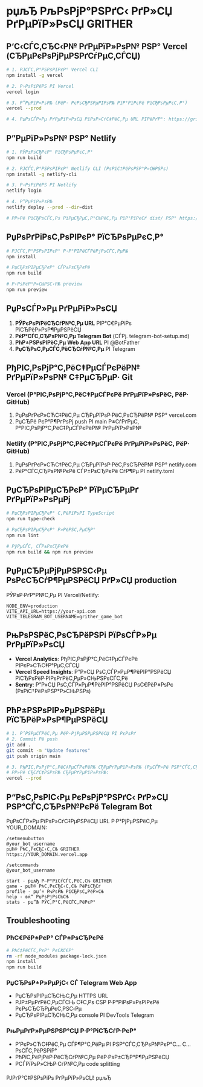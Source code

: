 # рџљЂ РљРѕРјР°РЅРґС‹ РґР»СЏ РґРµРїР»РѕСЏ GRITHER

## Р‘С‹СЃС‚СЂС‹Р№ РґРµРїР»РѕР№ РЅР° Vercel (СЂРµРєРѕРјРµРЅРґСѓРµС‚СЃСЏ)

```bash
# 1. РЈСЃС‚Р°РЅРѕРІРєР° Vercel CLI
npm install -g vercel

# 2. Р›РѕРіРёРЅ РІ Vercel
vercel login

# 3. Р”РµРїР»РѕР№ (РёР· РєРѕСЂРЅРµРІРѕР№ РїР°РїРєРё РїСЂРѕРµРєС‚Р°)
vercel --prod

# 4. РџРѕСЃР»Рµ РґРµРїР»РѕСЏ РїРѕР»СѓС‡РёС‚Рµ URL РІРёРґР°: https://grither-app-xxx.vercel.app
```

## Р”РµРїР»РѕР№ РЅР° Netlify

```bash
# 1. РЎР±РѕСЂРєР° РїСЂРѕРµРєС‚Р°
npm run build

# 2. РЈСЃС‚Р°РЅРѕРІРєР° Netlify CLI (РѕРїС†РёРѕРЅР°Р»СЊРЅРѕ)
npm install -g netlify-cli

# 3. Р›РѕРіРёРЅ РІ Netlify
netlify login

# 4. Р”РµРїР»РѕР№
netlify deploy --prod --dir=dist

# РР»Рё РїСЂРѕСЃС‚Рѕ РїРµСЂРµС‚Р°С‰РёС‚Рµ РїР°РїРєСѓ dist/ РЅР° https://netlify.com/drop
```

## РџРѕРґРіРѕС‚РѕРІРєР° РїСЂРѕРµРєС‚Р°

```bash
# РЈСЃС‚Р°РЅРѕРІРєР° Р·Р°РІРёСЃРёРјРѕСЃС‚РµР№
npm install

# РџСЂРѕРІРµСЂРєР° СЃР±РѕСЂРєРё
npm run build

# Р›РѕРєР°Р»СЊРЅС‹Р№ preview
npm run preview
```

## РџРѕСЃР»Рµ РґРµРїР»РѕСЏ

1. **РЎРєРѕРїРёСЂСѓР№С‚Рµ URL** РІР°С€РµРіРѕ РїСЂРёР»РѕР¶РµРЅРёСЏ
2. **РќР°СЃС‚СЂРѕР№С‚Рµ Telegram Bot** (СЃРј. telegram-bot-setup.md)
3. **РћР±РЅРѕРІРёС‚Рµ Web App URL** РІ @BotFather
4. **РџСЂРѕС‚РµСЃС‚РёСЂСѓР№С‚Рµ** РІ Telegram

## РђРІС‚РѕРјР°С‚РёС‡РµСЃРєРёР№ РґРµРїР»РѕР№ С‡РµСЂРµР· Git

### Vercel (Р°РІС‚РѕРјР°С‚РёС‡РµСЃРєРё РґРµРїР»РѕРёС‚ РёР· GitHub)

1. РџРѕРґРєР»СЋС‡РёС‚Рµ СЂРµРїРѕР·РёС‚РѕСЂРёР№ РЅР° vercel.com
2. РџСЂРё РєР°Р¶РґРѕРј push РІ main Р±СѓРґРµС‚ Р°РІС‚РѕРјР°С‚РёС‡РµСЃРєРёР№ РґРµРїР»РѕР№

### Netlify (Р°РІС‚РѕРјР°С‚РёС‡РµСЃРєРё РґРµРїР»РѕРёС‚ РёР· GitHub)

1. РџРѕРґРєР»СЋС‡РёС‚Рµ СЂРµРїРѕР·РёС‚РѕСЂРёР№ РЅР° netlify.com  
2. РќР°СЃС‚СЂРѕР№РєРё СЃР±РѕСЂРєРё СѓР¶Рµ РІ netlify.toml

## РџСЂРѕРІРµСЂРєР° РїРµСЂРµРґ РґРµРїР»РѕРµРј

```bash
# РџСЂРѕРІРµСЂРєР° С‚РёРїРѕРІ TypeScript
npm run type-check

# РџСЂРѕРІРµСЂРєР° Р»РёРЅС‚РµСЂР°
npm run lint

# РўРµСЃС‚ СЃР±РѕСЂРєРё
npm run build && npm run preview
```

## РџРµСЂРµРјРµРЅРЅС‹Рµ РѕРєСЂСѓР¶РµРЅРёСЏ РґР»СЏ production

РЎРѕР·РґР°Р№С‚Рµ РІ Vercel/Netlify:

```env
NODE_ENV=production
VITE_API_URL=https://your-api.com
VITE_TELEGRAM_BOT_USERNAME=grither_game_bot
```

## РњРѕРЅРёС‚РѕСЂРёРЅРі РїРѕСЃР»Рµ РґРµРїР»РѕСЏ

- **Vercel Analytics**: РђРІС‚РѕРјР°С‚РёС‡РµСЃРєРё РІРєР»СЋС‡Р°РµС‚СЃСЏ
- **Vercel Speed Insights**: Р”Р»СЏ РѕС‚СЃР»РµР¶РёРІР°РЅРёСЏ РїСЂРѕРёР·РІРѕРґРёС‚РµР»СЊРЅРѕСЃС‚Рё
- **Sentry**: Р”Р»СЏ РѕС‚СЃР»РµР¶РёРІР°РЅРёСЏ РѕС€РёР±РѕРє (РѕРїС†РёРѕРЅР°Р»СЊРЅРѕ)

## РћР±РЅРѕРІР»РµРЅРёРµ РїСЂРёР»РѕР¶РµРЅРёСЏ

```bash
# 1. Р’РЅРµСЃРёС‚Рµ РёР·РјРµРЅРµРЅРёСЏ РІ РєРѕРґ
# 2. Commit Рё push
git add .
git commit -m "Update features"
git push origin main

# 3. РђРІС‚РѕРјР°С‚РёС‡РµСЃРєРёР№ СЂРµРґРµРїР»РѕР№ (РµСЃР»Рё РЅР°СЃС‚СЂРѕРµРЅ CI/CD)
# РР»Рё СЂСѓС‡РЅРѕР№ СЂРµРґРµРїР»РѕР№:
vercel --prod
```

## Р“РѕС‚РѕРІС‹Рµ РєРѕРјР°РЅРґС‹ РґР»СЏ РЅР°СЃС‚СЂРѕР№РєРё Telegram Bot

РџРѕСЃР»Рµ РїРѕР»СѓС‡РµРЅРёСЏ URL Р·Р°РјРµРЅРёС‚Рµ YOUR_DOMAIN:

```
/setmenubutton
@your_bot_username  
рџЋ® РћС‚РєСЂС‹С‚СЊ GRITHER
https://YOUR_DOMAIN.vercel.app
```

```
/setcommands
@your_bot_username

start - рџљЂ Р—Р°РїСѓСЃС‚РёС‚СЊ GRITHER
game - рџЋ® РћС‚РєСЂС‹С‚СЊ РёРіСЂСѓ
profile - рџ‘¤ РњРѕР№ РїСЂРѕС„РёР»СЊ  
help - вќ“ РџРѕРјРѕС‰СЊ
stats - рџ“Љ РЎС‚Р°С‚РёСЃС‚РёРєР°
```

## Troubleshooting

### РћС€РёР±РєР° СЃР±РѕСЂРєРё
```bash
# РћС‡РёСЃС‚РєР° РєСЌС€Р°
rm -rf node_modules package-lock.json
npm install
npm run build
```

### РџСЂРѕР±Р»РµРјС‹ СЃ Telegram Web App
- РџСЂРѕРІРµСЂСЊС‚Рµ HTTPS URL
- РЈР±РµРґРёС‚РµСЃСЊ С‡С‚Рѕ CSP Р·Р°РіРѕР»РѕРІРєРё РєРѕСЂСЂРµРєС‚РЅС‹Рµ
- РџСЂРѕРІРµСЂСЊС‚Рµ console РІ DevTools Telegram

### РњРµРґР»РµРЅРЅР°СЏ Р·Р°РіСЂСѓР·РєР°
- Р’РєР»СЋС‡РёС‚Рµ СЃР¶Р°С‚РёРµ РІ РЅР°СЃС‚СЂРѕР№РєР°С… С…РѕСЃС‚РёРЅРіР°
- РћРїС‚РёРјРёР·РёСЂСѓР№С‚Рµ РёР·РѕР±СЂР°Р¶РµРЅРёСЏ
- РСЃРїРѕР»СЊР·СѓР№С‚Рµ code splitting

РЈРґР°С‡РЅРѕРіРѕ РґРµРїР»РѕСЏ! рџљЂ